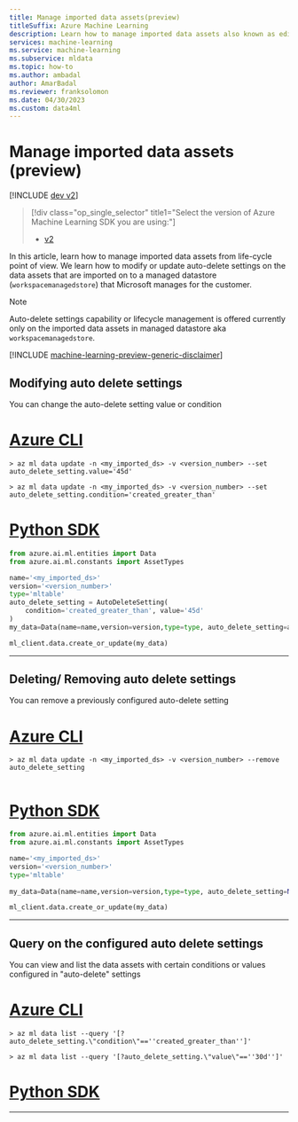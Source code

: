 ```yaml
---
title: Manage imported data assets(preview)
titleSuffix: Azure Machine Learning
description: Learn how to manage imported data assets also known as edit auto-deletion.
services: machine-learning
ms.service: machine-learning
ms.subservice: mldata
ms.topic: how-to
ms.author: ambadal
author: AmarBadal
ms.reviewer: franksolomon
ms.date: 04/30/2023
ms.custom: data4ml
---
```


# Manage imported data assets (preview)
[!INCLUDE [dev v2](../../includes/machine-learning-dev-v2.md)]

> [!div class="op_single_selector" title1="Select the version of Azure Machine Learning SDK you are using:"]
> * [v2](how-to-import-data-assets.md)

In this article, learn how to manage imported data assets from life-cycle point of view. We learn how to modify or update auto-delete settings on the data assets that are imported on to a managed datastore (`workspacemanagedstore`) that Microsoft manages for the customer.

> [!NOTE] 
> Auto-delete settings capability or lifecycle management is offered currently only on the imported data assets in managed datastore aka `workspacemanagedstore`.

[!INCLUDE [machine-learning-preview-generic-disclaimer](../../includes/machine-learning-preview-generic-disclaimer.md)]


## Modifying auto delete settings

You can change the auto-delete setting value or condition
# [Azure CLI](#tab/cli)

```cli
> az ml data update -n <my_imported_ds> -v <version_number> --set auto_delete_setting.value='45d'

> az ml data update -n <my_imported_ds> -v <version_number> --set auto_delete_setting.condition='created_greater_than'

```

# [Python SDK](#tab/Python-SDK)
```python
from azure.ai.ml.entities import Data  
from azure.ai.ml.constants import AssetTypes  

name='<my_imported_ds>'
version='<version_number>'
type='mltable'
auto_delete_setting = AutoDeleteSetting(
    condition='created_greater_than', value='45d'
) 
my_data=Data(name=name,version=version,type=type, auto_delete_setting=auto_delete_setting)

ml_client.data.create_or_update(my_data) 

```

---

## Deleting/ Removing auto delete settings

You can remove a previously configured auto-delete setting 
# [Azure CLI](#tab/cli)

```cli
> az ml data update -n <my_imported_ds> -v <version_number> --remove auto_delete_setting


```

# [Python SDK](#tab/Python-SDK)
```python
from azure.ai.ml.entities import Data  
from azure.ai.ml.constants import AssetTypes  

name='<my_imported_ds>'
version='<version_number>'
type='mltable'
 
my_data=Data(name=name,version=version,type=type, auto_delete_setting=None)

ml_client.data.create_or_update(my_data) 

```

---

## Query on the configured auto delete settings

You can view and list the data assets with certain conditions or values configured in "auto-delete" settings
# [Azure CLI](#tab/cli)

```cli
> az ml data list --query '[?auto_delete_setting.\"condition\"==''created_greater_than'']'

> az ml data list --query '[?auto_delete_setting.\"value\"==''30d'']'
```

# [Python SDK](#tab/Python-SDK)

---